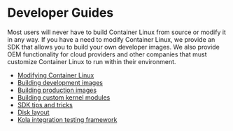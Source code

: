 # Developer Guides

Most users will never have to build Container Linux from source or modify it in any way. If you have a need to modify Container Linux, we provide an SDK that allows you to build your own developer images. We also provide OEM functionality for cloud providers and other companies that must customize Container Linux to run within their environment.

* [Modifying Container Linux][mod-cl]
* [Building development images][dev-images]
* [Building production images][production-images]
* [Building custom kernel modules][kernel-modules]
* [SDK tips and tricks][sdk-tips]
* [Disk layout][disk-layout]
* [Kola integration testing framework][mantle-utils]


[sdk-tips]: sdk-tips-and-tricks.md
[disk-layout]: sdk-disk-partitions.md
[production-images]: sdk-building-production-images.md
[mod-cl]: sdk-modifying-coreos.md
[dev-images]: sdk-building-development-images.md
[kernel-modules]: kernel-modules.md
[mantle-utils]: https://github.com/coreos/mantle/#kola/
